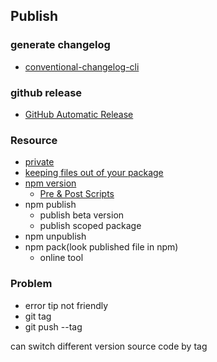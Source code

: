## Publish

### generate changelog

* [conventional-changelog-cli](https://github.com/conventional-changelog/conventional-changelog/tree/master/packages/conventional-changelog-cli)

### github release

* [GitHub Automatic Release](https://github.com/marketplace/actions/automatic-releases#github-automatic-releases)

### Resource
* [private](https://docs.npmjs.com/cli/v6/configuring-npm/package-json#private)
* [keeping files out of your package](https://docs.npmjs.com/cli/v8/using-npm/developers#keeping-files-out-of-your-package)
* [npm version](https://docs.npmjs.com/cli/v8/commands/npm-version)
  * [Pre & Post Scripts](https://docs.npmjs.com/cli/v6/using-npm/scripts#pre--post-scripts)
* npm publish
  * publish beta version
  * publish scoped package
* npm unpublish
* npm pack(look published file in npm)
  * online tool

### Problem

* error tip not friendly
* git tag
* git push --tag

can switch different version source code by tag
